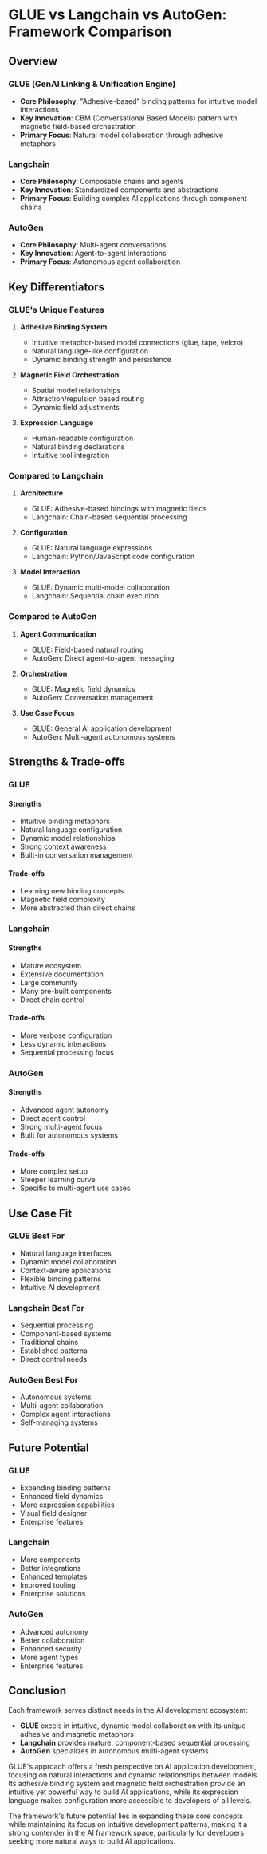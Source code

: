 # GLUE vs Langchain vs AutoGen: Framework Comparison

## Overview

### GLUE (GenAI Linking & Unification Engine)
- **Core Philosophy**: "Adhesive-based" binding patterns for intuitive model interactions
- **Key Innovation**: CBM (Conversational Based Models) pattern with magnetic field-based orchestration
- **Primary Focus**: Natural model collaboration through adhesive metaphors

### Langchain
- **Core Philosophy**: Composable chains and agents
- **Key Innovation**: Standardized components and abstractions
- **Primary Focus**: Building complex AI applications through component chains

### AutoGen
- **Core Philosophy**: Multi-agent conversations
- **Key Innovation**: Agent-to-agent interactions
- **Primary Focus**: Autonomous agent collaboration

## Key Differentiators

### GLUE's Unique Features
1. **Adhesive Binding System**
   - Intuitive metaphor-based model connections (glue, tape, velcro)
   - Natural language-like configuration
   - Dynamic binding strength and persistence

2. **Magnetic Field Orchestration**
   - Spatial model relationships
   - Attraction/repulsion based routing
   - Dynamic field adjustments

3. **Expression Language**
   - Human-readable configuration
   - Natural binding declarations
   - Intuitive tool integration

### Compared to Langchain
1. **Architecture**
   - GLUE: Adhesive-based bindings with magnetic fields
   - Langchain: Chain-based sequential processing
   
2. **Configuration**
   - GLUE: Natural language expressions
   - Langchain: Python/JavaScript code configuration

3. **Model Interaction**
   - GLUE: Dynamic multi-model collaboration
   - Langchain: Sequential chain execution

### Compared to AutoGen
1. **Agent Communication**
   - GLUE: Field-based natural routing
   - AutoGen: Direct agent-to-agent messaging

2. **Orchestration**
   - GLUE: Magnetic field dynamics
   - AutoGen: Conversation management

3. **Use Case Focus**
   - GLUE: General AI application development
   - AutoGen: Multi-agent autonomous systems

## Strengths & Trade-offs

### GLUE
#### Strengths
- Intuitive binding metaphors
- Natural language configuration
- Dynamic model relationships
- Strong context awareness
- Built-in conversation management

#### Trade-offs
- Learning new binding concepts
- Magnetic field complexity
- More abstracted than direct chains

### Langchain
#### Strengths
- Mature ecosystem
- Extensive documentation
- Large community
- Many pre-built components
- Direct chain control

#### Trade-offs
- More verbose configuration
- Less dynamic interactions
- Sequential processing focus

### AutoGen
#### Strengths
- Advanced agent autonomy
- Direct agent control
- Strong multi-agent focus
- Built for autonomous systems

#### Trade-offs
- More complex setup
- Steeper learning curve
- Specific to multi-agent use cases

## Use Case Fit

### GLUE Best For
- Natural language interfaces
- Dynamic model collaboration
- Context-aware applications
- Flexible binding patterns
- Intuitive AI development

### Langchain Best For
- Sequential processing
- Component-based systems
- Traditional chains
- Established patterns
- Direct control needs

### AutoGen Best For
- Autonomous systems
- Multi-agent collaboration
- Complex agent interactions
- Self-managing systems

## Future Potential

### GLUE
- Expanding binding patterns
- Enhanced field dynamics
- More expression capabilities
- Visual field designer
- Enterprise features

### Langchain
- More components
- Better integrations
- Enhanced templates
- Improved tooling
- Enterprise solutions

### AutoGen
- Advanced autonomy
- Better collaboration
- Enhanced security
- More agent types
- Enterprise features

## Conclusion

Each framework serves distinct needs in the AI development ecosystem:

- **GLUE** excels in intuitive, dynamic model collaboration with its unique adhesive and magnetic metaphors
- **Langchain** provides mature, component-based sequential processing
- **AutoGen** specializes in autonomous multi-agent systems

GLUE's approach offers a fresh perspective on AI application development, focusing on natural interactions and dynamic relationships between models. Its adhesive binding system and magnetic field orchestration provide an intuitive yet powerful way to build AI applications, while its expression language makes configuration more accessible to developers of all levels.

The framework's future potential lies in expanding these core concepts while maintaining its focus on intuitive development patterns, making it a strong contender in the AI framework space, particularly for developers seeking more natural ways to build AI applications.
